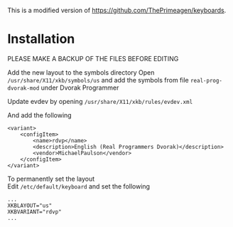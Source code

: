 This is a modified version of https://github.com/ThePrimeagen/keyboards.

# Installation

PLEASE MAKE A BACKUP OF THE FILES BEFORE EDITING

Add the new layout to the symbols directory
Open `/usr/share/X11/xkb/symbols/us` and add the symbols from file `real-prog-dvorak-mod` under Dvorak Programmer

Update evdev by opening `/usr/share/X11/xkb/rules/evdev.xml`

And add the following
```
<variant>
    <configItem>
        <name>rdvp</name>
        <description>English (Real Programmers Dvorak)</description>
        <vendor>MichaelPaulson</vendor>
    </configItem>
</variant>
```
To permanently set the layout  
Edit `/etc/default/keyboard` and set the following

```
...
XKBLAYOUT="us"
XKBVARIANT="rdvp"
...
```
